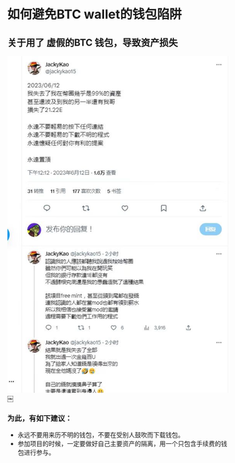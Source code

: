 # 如何避免BTC wallet的钱包陷阱

##  关于用了 虚假的BTC 钱包，导致资产损失


<img src="res/BTC_WALLET_EXE_ATTACT.jpg" width="700"> ￼

### 为此，有如下建议：
* 永远不要用来历不明的钱包，不要在受别人鼓吹而下载钱包。
* 参加项目的时候，一定要做好自己主要资产的隔离，用一个只包含手续费的钱包进行参与。